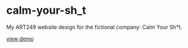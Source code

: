 # calm-your-sh_t
My ART249 website design for the fictional company: Calm Your Sh*t.

[ view demo ](https://jennymarie93.github.io/calm-your-sh_t/)